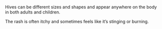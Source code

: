 Hives can be different sizes and shapes and appear anywhere on the body in both
adults and children.

The rash is often itchy and sometimes feels like it’s stinging or burning.
